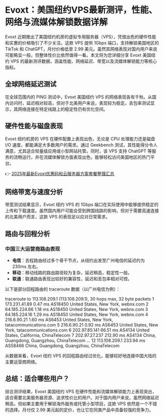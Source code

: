 # Evoxt：美国纽约VPS最新测评，性能、网络与流媒体解锁数据详解

Evoxt 近期推出了美国纽约机房的虚拟专用服务器（VPS），凭借出色的硬件性能和实惠的价格吸引了不少关注。这款 VPS 提供 1Gbps 端口，支持解锁美国地区的 TikTok 和 ChatGPT，月付价格低至 2.99 美元。虽然其网络表现对国内用户来说可能略显一般，但整体性价比依然值得一看。本文将为您详细分享 Evoxt 美国纽约 VPS 的最新测评数据，涵盖性能、网络延迟、带宽以及流媒体解锁能力等核心指标。

## 全球网络延迟测试

在全球范围内的 PING 测试中，Evoxt 美国纽约 VPS 的网络表现各有千秋。从国内访问时，延迟相对较高，但对于北美用户来说，表现较为稳定。丢包率测试显示，其网络连接在特定线路上的稳定性仍有优化空间。

## 硬件性能与磁盘表现

Evoxt 纽约机房的 VPS 在硬件配置上表现出色，无论是 CPU 处理能力还是磁盘 I/O 速度，都能满足大多数用户的需求。通过 Geekbench 测试，其性能得分令人满意，尤其适合轻量级应用或小型网站托管。同时，该 VPS 支持 ChatGPT 等服务的流畅运行，并在流媒体解锁方面表现出色，能够轻松访问美国地区的热门平台。

👉 [2025年最新Evoxt优惠码和云服务器方案套餐整理汇总](https://bit.ly/evoxt)

## 网络带宽与速度分析

带宽测试结果显示，Evoxt 纽约 VPS 的 1Gbps 端口在实际使用中能够提供稳定的上传和下载速度。虽然国内用户可能会受到跨国线路的影响，但对于需要高速连接的北美用户而言，这款 VPS 的表现足以应对日常需求。

## 路由与回程分析

### 中国三大运营商路由表现

- **电信**：去程路由经过多个骨干节点，从纽约出发至广州电信的延迟约为 230ms 左右。
- **移动**：移动线路的路由路径较为复杂，延迟稍高，稳定性一般。
- **联通**：联通路由表现出较好的兼容性，延迟和丢包率相对可控。

以下是部分回程路由的 traceroute 数据（以广州电信为例）：

traceroute to 113.108.209.1 (113.108.209.1), 30 hops max, 32 byte packets
 1  173.231.41.89  0.47 ms  AS18450  United States, New York, webnx.com
 2  64.185.224.66  1.18 ms  AS18450  United States, New York, webnx.com
 3  64.185.224.16  1.29 ms  AS18450  United States, New York, webnx.com
 4  216.6.90.21  1.60 ms  AS6453  United States, New York, tatacommunications.com
 5  216.6.90.21  0.92 ms  AS6453  United States, New York, tatacommunications.com
 6  202.97.85.141  66.51 ms  AS4134  United States, California, ChinaTelecom
 7  202.97.27.237  212.90 ms  AS4134  China, Guangdong, Guangzhou, ChinaTelecom
 ...
12  113.108.209.1  233.94 ms  AS58466  China, Guangdong, Guangzhou, ChinaTelecom

从数据来看，Evoxt 纽约 VPS 的回程路由经过优化，能够较好地连接中国大陆的主要运营商网络。

## 总结：适合哪些用户？

综合测评结果，Evoxt 美国纽约 VPS 在硬件性能和流媒体解锁能力上表现突出，适合需要北美服务器资源、追求性价比的用户。对于国内用户来说，虽然网络延迟稍高，但如果主要用于解锁海外服务或托管小型项目，这款 VPS 依然是一个不错的选择。月付仅 2.99 美元起的定价，也让它在同类产品中具备较强的竞争力。